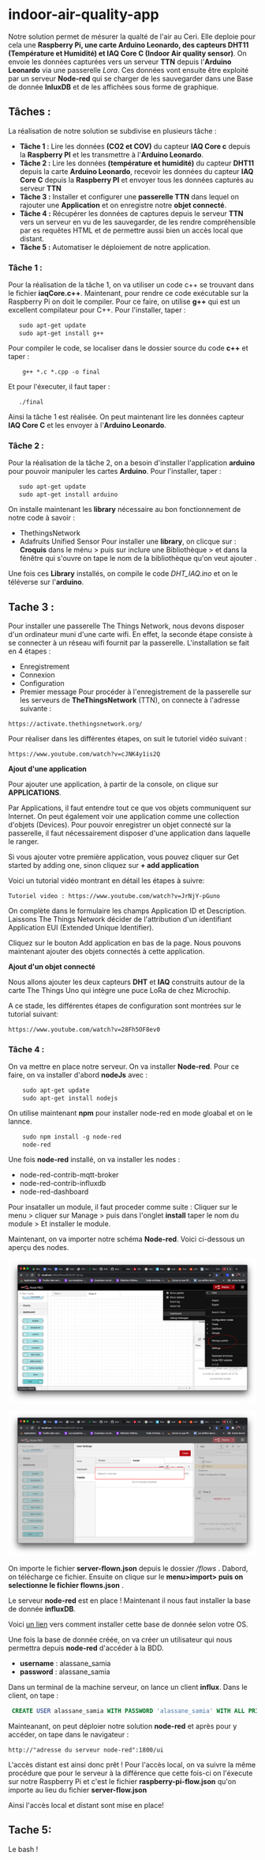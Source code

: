 # indoor-air-quality-app

Notre solution permet de mésurer la qualté de l'air au Ceri. Elle deploie pour cela une **Raspberry Pi, une carte Arduino Leonardo, des capteurs DHT11 (Température et Humidité) et IAQ Core C (Indoor Air quality sensor)**. On envoie les données capturées vers un serveur **TTN** depuis l'**Arduino Leonardo** via une passerelle *Lora*. Ces données vont ensuite être exploité par un serveur **Node-red** qui se charger de les sauvegarder dans une Base de donnée **InluxDB** et de les affichées sous forme de graphique. 
## Tâches : 
 La réalisation de notre solution se subdivise en plusieurs tâche : 
* **Tâche 1 :** Lire les données **(CO2 et COV)** du capteur **IAQ Core c** depuis la **Raspberry PI**  et les transmettre à l'**Arduino Leonardo**. 
* **Tâche 2 :** Lire les données **(température et humidité)** du capteur **DHT11** depuis la carte **Arduino Leonardo**, recevoir les données du capteur **IAQ Core C** depuis la **Raspberry PI** et envoyer tous les données capturés au serveur **TTN**
* **Tâche 3 :**  Installer et configurer une **passerelle TTN** dans lequel on rajouter une **Application** et on enregistre notre **objet connecté**.
* **Tâche 4 :**  Récupérer les données de captures  depuis le serveur **TTN** vers un serveur en vu de les sauvegarder, de les rendre compréhensible par es requêtes HTML et de permettre aussi bien un accès local que distant.
* **Tâche 5 :** Automatiser le déploiement de notre application.

### Tâche 1 : 
Pour la réalisation de la tâche 1, on va utiliser un code c++ se trouvant dans le fichier **iaqCore.c++**. 
Maintenant, pour rendre ce code exécutable sur la Raspberry Pi on doit le compiler. Pour ce faire, on utilise **g++** qui est un excellent compilateur pour C++.
Pour l'installer, taper : 
``` 
   sudo apt-get update 
   sudo apt-get install g++
```
Pour compiler le code, se localiser dans le dossier source du code **c++** et taper : 
``` 
    g++ *.c *.cpp -o final
```
Et pour l'éxecuter, il faut taper : 
``` 
   ./final
```
Ainsi la tâche 1 est réalisée. On peut maintenant lire les données capteur **IAQ Core C** et les envoyer à l'**Arduino Leonardo**.

### Tâche 2 : 
Pour la réalisation de la tâche 2, on a besoin d'installer l'application **arduino** pour pouvoir manipuler les cartes **Arduino**.
Pour l'installer, taper : 
``` 
   sudo apt-get update
   sudo apt-get install arduino
```
On installe maintenant les **library** nécessaire au bon fonctionnement de notre code à savoir : 
- ThethingsNetwork
- Adafruits Unified Sensor
Pour installer une **library**, on clicque sur : 
**Croquis** dans le ménu > puis sur inclure une Bibliothèque > et dans la fénêtre qui s'ouvre on tape le nom de la bibliothèque qu'on veut ajouter .

Une fois ces **Library** installés, on compile le code *DHT_IAQ.ino* et on le téléverse sur l'**arduino**.


## Tache 3 :
Pour installer une passerelle The Things Network, nous devons disposer d'un ordinateur muni d'une carte wifi.
En effet, la seconde étape consiste à se connecter à un réseau wifi fournit par la passerelle.
L'installation se fait en 4 étapes :
 - Enregistrement
 - Connexion
 - Configuration
 - Premier message
Pour procéder à l'enregistrement de la passerelle sur les serveurs de **TheThingsNetwork** (TTN), on connecte à l'adresse suivante : 
```https
https://activate.thethingsnetwork.org/
```
Pour réaliser dans les différentes étapes, on suit le tutoriel vidéo suivant :
```https
https://www.youtube.com/watch?v=cJNK4y1is2Q
```
**Ajout d'une application**

Pour ajouter une application, à partir de la console, on clique sur **APPLICATIONS**.

Par Applications, il faut entendre tout ce que vos objets communiquent sur Internet. On peut également voir
une application comme une collection d'objets (Devices). Pour pouvoir enregistrer un objet connecté sur la
passerelle, il faut nécessairement disposer d'une application dans laquelle le ranger.

Si vous ajouter votre première application, vous pouvez cliquer sur Get started by adding one, sinon cliquez
sur **+ add application**

Voici un tutorial vidéo montrant en détail les étapes à suivre:
```https
Tutoriel video : https://www.youtube.com/watch?v=JrNjY-pGuno
```
On complète dans le formulaire les champs Application ID et Description. Laissons The Things Network décider
de l'attribution d'un identifiant Application EUI (Extended Unique Identifier).

Cliquez sur le bouton Add application en bas de la page. Nous pouvons maintenant ajouter des objets
connectés à cette application.

**Ajout d'un objet connecté**

Nous allons ajouter les deux capteurs **DHT** et **IAQ** construits autour de la carte The Things Uno
qui intègre une puce LoRa de chez Microchip.

A ce stade, les différentes étapes de configuration sont montrées sur le tutorial suivant:
```https
https://www.youtube.com/watch?v=28Fh5OF8ev0
```


### Tâche 4 : 
On va mettre en place notre serveur. On va installer **Node-red**. 
Pour ce faire, on va installer d'abord **nodeJs** avec :
``` 
    sudo apt-get update
    sudo apt-get install nodejs
```
On utilise maintenant **npm** pour installer node-red en mode gloabal et on le lannce.

``` 
    sudo npm install -g node-red
    node-red
```
Une fois **node-red** installé, on va installer les nodes : 
- node-red-contrib-mqtt-broker
- node-red-contrib-influxdb
- node-red-dashboard


Pour insataller un module, il faut proceder comme suite : 
Cliquer sur le menu > cliquer sur Manage >  puis dans l'onglet **install** taper le nom du module >  Et installer le module.

Maintenant, on va importer notre schéma **Node-red**. Voici ci-dessous un aperçu des nodes.

![Image du choix de Manage dans le Menu](/images/1.png)

![Image de recherche du module](/images/2.png)

On importe le fichier **server-flown.json** depuis le dossier */flows* . 
Dabord, on télécharge ce fichier. Ensuite on clique sur le **menu>import> puis on selectionne le fichier flowns.json** .

Le serveur **node-red** est en place ! Maintenant il nous faut installer la base de donnée **influxDB**.

Voici [un lien](https://docs.influxdata.com/influxdb/v1.8/introduction/install/) vers comment installer cette base de donnée selon votre OS. 

Une fois la base de donnée créée, on va créer un utilisateur qui nous permettra depuis **node-red** d'accéder à la BDD.
* **username** : alassane_samia
* **password** : alassane_samia

Dans un terminal de la machine serveur, on lance un client **influx**.
Dans le client, on tape : 
```sql
 CREATE USER alassane_samia WITH PASSWORD 'alassane_samia' WITH ALL PRIVILEGES
```
Mainteanant, on peut déploier notre solution **node-red** et après pour y accéder,  on tape dans le navigateur :
```http
http://"adresse du serveur node-red":1800/ui
```
L'accès distant est ainsi donc prêt ! Pour l'accès local, on va suivre la même procédure que pour le serveur à la différence que cette fois-ci on l'éxecute sur notre Raspberry Pi et c'est le fichier **raspberry-pi-flow.json** qu'on importe au lieu du fichier **server-flow.json**

Ainsi l'accès local et distant sont mise en place!



## Tache 5:
Le bash !



 







